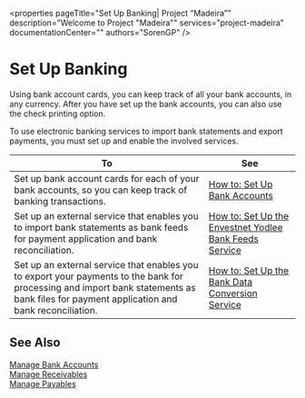 <properties
                pageTitle="Set Up Banking| Project “Madeira”"
                description="Welcome to Project "Madeira""
                services="project-madeira"
                documentationCenter=""
                authors="SorenGP"
/>
<tags
    ms.service="project-madeira"
    ms.topic="article"
    ms.author="SorenGP" />

# Set Up Banking

Using bank account cards, you can keep track of all your bank accounts, in any currency. After you have set up the bank accounts, you can also use the check printing option.

To use electronic banking services to import bank statements and  export payments, you must set up and enable the involved services.

|To |See |
|---|----|
|Set up bank account cards for each of your bank accounts, so you can keep track of banking transactions.|[How to: Set Up Bank Accounts](bank-how-setup-bank-accounts.md)|
|Set up an external service that enables you to import bank statements as bank feeds for payment application and bank reconciliation.|[How to: Set Up the Envestnet Yodlee Bank Feeds Service](bank-how-setup-bank-statement-service.md)|
|Set up an external service that enables you to export your payments to the bank for processing  and import bank statements as bank files for payment application and bank reconciliation.|[How to: Set Up the Bank Data Conversion Service](bank-how-setup-bank-data-conversion-service.md)|

## See Also
[Manage Bank Accounts](bank-manage-bank-accounts.md)  
[Manage Receivables](receivables-manage-receivables.md)  
[Manage Payables](payables-manage-payables.md)
